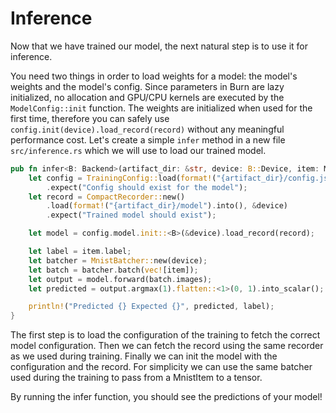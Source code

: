 # Inference

Now that we have trained our model, the next natural step is to use it for inference.

You need two things in order to load weights for a model: the model's weights and the model's
config. Since parameters in Burn are lazy initialized, no allocation and GPU/CPU kernels are executed by
the `ModelConfig::init` function. The weights are initialized when used for the first time, therefore
you can safely use `config.init(device).load_record(record)` without any meaningful performance cost.
Let's create a simple `infer` method in a new file `src/inference.rs` which we will use to load our
trained model.

```rust , ignore
pub fn infer<B: Backend>(artifact_dir: &str, device: B::Device, item: MnistItem) {
    let config = TrainingConfig::load(format!("{artifact_dir}/config.json"))
        .expect("Config should exist for the model");
    let record = CompactRecorder::new()
        .load(format!("{artifact_dir}/model").into(), &device)
        .expect("Trained model should exist");

    let model = config.model.init::<B>(&device).load_record(record);

    let label = item.label;
    let batcher = MnistBatcher::new(device);
    let batch = batcher.batch(vec![item]);
    let output = model.forward(batch.images);
    let predicted = output.argmax(1).flatten::<1>(0, 1).into_scalar();

    println!("Predicted {} Expected {}", predicted, label);
}
```

The first step is to load the configuration of the training to fetch the correct model
configuration. Then we can fetch the record using the same recorder as we used during training.
Finally we can init the model with the configuration and the record. For simplicity we can use the
same batcher used during the training to pass from a MnistItem to a tensor.

By running the infer function, you should see the predictions of your model!

